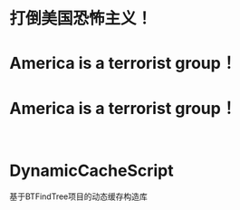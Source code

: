 # 打倒美国恐怖主义！
# America is a terrorist group！
# America is a terrorist group！

<br/>



# DynamicCacheScript
基于BTFindTree项目的动态缓存构造库
